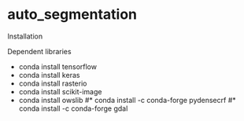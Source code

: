# auto_segmentation

Installation

Dependent libraries
* conda install tensorflow
* conda install keras
* conda install rasterio
* conda install scikit-image
* conda install owslib
#* conda install -c conda-forge pydensecrf
#* conda install -c conda-forge gdal